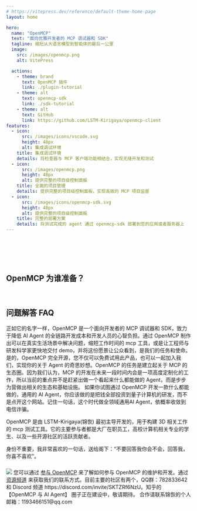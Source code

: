 ```yaml
---
# https://vitepress.dev/reference/default-theme-home-page
layout: home

hero:
  name: "OpenMCP"
  text: "面向优雅开发者的 MCP 调试器和 SDK"
  tagline: 缩短从大语言模型到智能体的最后一公里
  image:
    src: /images/openmcp.png
    alt: VitePress

  actions:
    - theme: brand
      text: OpenMCP 插件
      link: ./plugin-tutorial
    - theme: alt
      text: openmcp-sdk
      link: ./sdk-tutorial
    - theme: alt
      text: GitHub
      link: https://github.com/LSTM-Kirigaya/openmcp-client
features:
  - icon:
      src: /images/icons/vscode.svg
      height: 48px
      alt: 集成调试环境
    title: 集成调试环境
    details: 将检查器与 MCP 客户端功能相结合，实现无缝开发和测试
  - icon:
      src: /images/openmcp.png
      height: 48px
      alt: 提供完整的项目级控制面板
    title: 全面的项目管理
    details: 提供完整的项目级控制面板，实现高效的 MCP 项目监督
  - icon:
      src: /images/icons/openmcp-sdk.svg
      height: 48px
      alt: 提供完整的项目级控制面板
    title: 完整的部署方案
    details: 将测试完成的 agent 通过 openmcp-sdk 部署到您的应用或者服务器上
---
```


<br><br>

<BiliPlayer
  url="//player.bilibili.com/player.html?isOutside=true&aid=114445745397200&bvid=BV1zYGozgEHcautoplay=false"
  cover="https://picx.zhimg.com/80/v2-8c1f5d99066ed272554146ed8caf7cc3_1440w.png"
/>

<br>

## OpenMCP 为谁准备？

<br>

<KTab>
<TwoSideLayout
  label="专业软件工程师"
  :texts="[
    '测试左移，让你的开发与测试一体化，无需打开第三方软件。提供极其丰富的功能和特性。',
    '在左侧面板自由而优雅地管理、调试和测试你的智能体。',
    '大模型调用工具的每一个细节一览无余，不满意的调用结果直接一键复现。',
    '每一次对话都会显示各项性能指标，方便进行成本管理。',
    '系统提示词管理面板，让您轻松用 mcp 服务器和系统提示词构建您的智能体应用。',
  ]"
  image="./images/openmcp.chatbot.png"
/>
<TwoSideLayout
  label="开源社区爱好者"
  :texts="[
    '测试左移，让你的开发与测试一体化，无需打开第三方软件。提供极其丰富的功能和特性。',
    'OpenMCP 完全开源，您不仅可以免费试用此产品，也可以一起加入我们，实现你的关于 Agent 的奇思妙想。',
    '完全公开技术细节，您不必担心，您的创意和token会遭到剽窃。',
    '可持久化的系统提示词管理面板，让您可以将实际的 mcp 服务器的系统提示词进行测试，以便于在社区内进行分享。',
    '每一次测试的细节都会 100% 跟随 git 进行版本控制，方便你分享你的每一次试验结果，也方便你零成本复现别人的 mcp 项目。'
  ]"
  image="./images/opensource.png"
/>
<TwoSideLayout
  label="AI研发科学家"
  :texts="[
    '测试左移，让你的开发与测试一体化，无需打开第三方软件。提供极其丰富的功能和特性。',
    '只需几行代码，就能快速将您的科研成果做成 mcp 服务器，从而接入任意大模型，以实现用户友好型的交互界面。',
    '所有实验数据与配置参数均自动纳入Git版本管理系统，确保研究成果可追溯、可复现，便于学术交流与论文复现。',
    '基于 OpenMCP 快速完成您的 demo，缩短创新到落地的距离。',
  ]"
  image="./images/openmcp.chatbot.png"
/>
</KTab>



## 问题解答 FAQ

<el-collapse>
  <el-collapse-item title="OpenMCP 适合做什么？" name="1">
    正如它的名字一样，OpenMCP 是一个面向开发者的 MCP 调试器和 SDK，致力于降低 AI Agent 的全链路开发成本和开发人员的心智负担。通过 OpenMCP 制作出可以在真实生活场景中解决问题，缩短工作时间的 mcp 工具，或是让工程师与研发科学家更快地交付 demo，并将这份愿景让公众看到，是我们的任务和使命。
  </el-collapse-item>
  <el-collapse-item title="OpenMCP 是免费的吗？" name="2">
    是的，OpenMCP 完全开源，您不仅可以免费试用此产品，也可以一起加入我们，实现你的关于 Agent 的奇思妙想。OpenMCP 的任务是建立起关于 MCP 的生态圈。因为我们认为，MCP 的开发在未来一段时间内会是一项高度定制化的工作，所以当前的重点并不是赶紧出做一个看起来什么都能做的 Agent，而是步步为营做出相关的生态和基础设施。
  </el-collapse-item>
  <el-collapse-item title="OpenMCP 不适合做什么？" name="3">
    如果你试图通过 OpenMCP 开发一款什么都能做的，通用的 AI Agent，你应该做的是把钱全部投资到量子计算机的研发，而不是点开这个网站。记住一句话，这个时代做全领域通用AI Agent，依概率收敛到电信诈骗。
  </el-collapse-item>
  <el-collapse-item title="OpenMCP 都是什么人在开发？" name="4">
    <p>OpenMCP 是由 LSTM-Kirigaya(锦恢) 最初主导开发的，用于构建 3D 相关工作的 mcp 测试工具。它的主要参与者都是大厂在职员工，高校计算机相关专业的学生、以及一些开源社区的活跃贡献者。</p>
    <p>身份不重要，我非常喜欢的一句话，送给阁下：“不要回答我你会不会，回答我，你喜不喜欢”。</p>
    <img src="https://pica.zhimg.com/80/v2-3666e84b2f92bf444a5eb64fb9d08e71_1440w.png" style="max-width: 500px;margin-top:10px;"/>
  </el-collapse-item>
  <el-collapse-item title="如何加入我们或者参与讨论？" name="5">
    您可以通过 <a href="https://kirigaya.cn/openmcp/preview/join.html" target="_blank">参与 OpenMCP</a> 来了解如何参与 OpenMCP 的维护和开发。通过 <a href="https://kirigaya.cn/openmcp/preview/channel.html" target="_blank">资源频道</a> 来获取我们的联系方式。目前主要的社区有两个，QQ群：782833642 和 Discord 频道 https://discord.com/invite/SKTZRf6NzU。知乎的 【OpenMCP 与 AI Agent】 圈子正在建设中，敬请期待。
  </el-collapse-item>
    <el-collapse-item title="想要合作如何联系我们？" name="6">
      合作请联系锦恢的个人邮箱：1193466151@qq.com
  </el-collapse-item>
</el-collapse>
